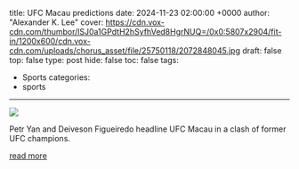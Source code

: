 title: UFC Macau predictions
date: 2024-11-23 02:00:00 +0000
author: "Alexander K. Lee"
cover: https://cdn.vox-cdn.com/thumbor/lSJ0a1GPdtH2hSyfhVed8HgrNUQ=/0x0:5807x2904/fit-in/1200x600/cdn.vox-cdn.com/uploads/chorus_asset/file/25750118/2072848045.jpg
draft: false
top: false
type: post
hide: false
toc: false
tags:
  - Sports
categories:
  - sports
---

![](https://cdn.vox-cdn.com/thumbor/lSJ0a1GPdtH2hSyfhVed8HgrNUQ=/0x0:5807x2904/fit-in/1200x600/cdn.vox-cdn.com/uploads/chorus_asset/file/25750118/2072848045.jpg)

Petr Yan and Deiveson Figueiredo headline UFC Macau in a clash of former UFC champions.

[read more](https://www.mmafighting.com/2024/11/22/24303517/ufc-macau-predictions)
